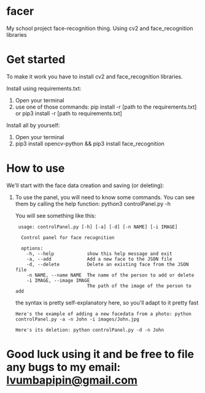 # facer
My school project face-recognition thing. Using cv2 and face_recognition libraries

# Get started
To make it work you have to install cv2 and face_recognition libraries.

Install using requirements.txt:
   1. Open your terminal
   2. use one of those commands: pip install -r [path to the requirements.txt] or pip3 install -r [path to requirements.txt]

Install all by yourself:
  1. Open your terminal
  2. pip3 install opencv-python && pip3 install face_recognition

# How to use

We'll start with the face data creation and saving (or deleting):
  1. To use the panel, you will need to know some commands. You can see them by calling the help function:
     python3 controlPanel.py -h

     You will see something like this:
      ```
       usage: controlPanel.py [-h] [-a] [-d] [-n NAME] [-i IMAGE]

        Control panel for face recognition
        
        options:
          -h, --help            show this help message and exit
          -a, --add             Add a new face to the JSON file
          -d, --delete          Delete an existing face from the JSON file
          -n NAME, --name NAME  The name of the person to add or delete
          -i IMAGE, --image IMAGE
                                The path of the image of the person to add
      ```

     the syntax is pretty self-explanatory here, so you'll adapt to it pretty fast
      ```
     Here's the example of adding a new facedata from a photo: python controlPanel.py -a -n John -i images/John.jpg
      ```
      
     ```
     Here's its deletion: python controlPanel.py -d -n John
     ```

# Good luck using it and be free to file any bugs to my email: lvumbapipin@gmail.com
